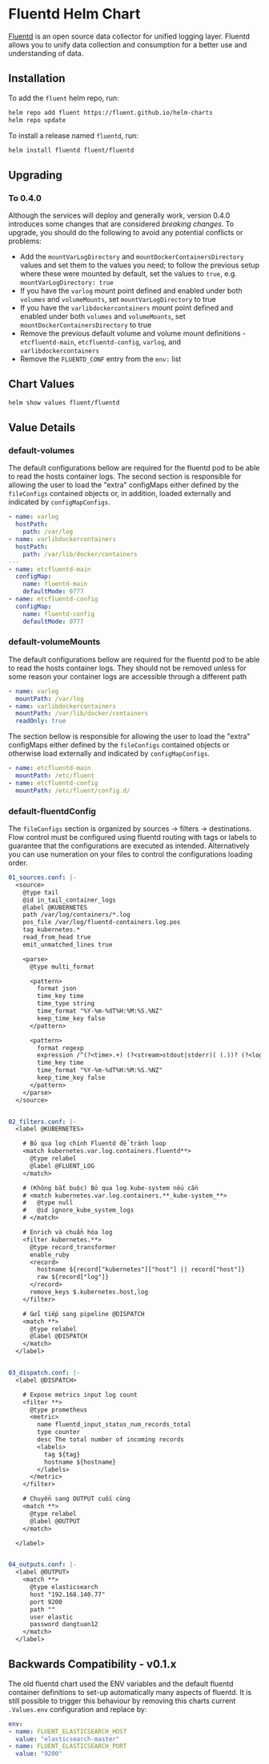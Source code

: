 # Fluentd Helm Chart

[Fluentd](https://www.fluentd.org/) is an open source data collector for unified logging layer. Fluentd allows you to unify data collection and consumption for a better use and understanding of data.

## Installation

To add the `fluent` helm repo, run:

```sh
helm repo add fluent https://fluent.github.io/helm-charts
helm repo update
```

To install a release named `fluentd`, run:

```sh
helm install fluentd fluent/fluentd
```
## Upgrading

### To 0.4.0

Although the services will deploy and generally work, version 0.4.0 introduces some changes that are considered _breaking changes_. To upgrade, you should do the following to avoid any potential conflicts or problems:

- Add the `mountVarLogDirectory` and `mountDockerContainersDirectory` values and set them to the values you need; to follow the previous setup where these were mounted by default, set the values to `true`, e.g. `mountVarLogDirectory: true`
- If you have the `varlog` mount point defined and enabled under both `volumes` and `volumeMounts`, set `mountVarLogDirectory` to true
- If you have the `varlibdockercontainers` mount point defined and enabled under both `volumes` and `volumeMounts`, set `mountDockerContainersDirectory` to true
- Remove the previous default volume and volume mount definitions - `etcfluentd-main`, `etcfluentd-config`, `varlog`, and `varlibdockercontainers`
- Remove the `FLUENTD_CONF` entry from the `env:` list

## Chart Values

```sh
helm show values fluent/fluentd
```

## Value Details

### default-volumes

The default configurations bellow are required for the fluentd pod to be able to read the hosts container logs. The second section is responsible for  allowing the user to load the "extra" configMaps either defined by the `fileConfigs` contained objects or, in addition, loaded externally and indicated by `configMapConfigs`.

```yaml
- name: varlog
  hostPath:
    path: /var/log
- name: varlibdockercontainers
  hostPath:
    path: /var/lib/docker/containers
---
- name: etcfluentd-main
  configMap:
    name: fluentd-main
    defaultMode: 0777
- name: etcfluentd-config
  configMap:
    name: fluentd-config
    defaultMode: 0777
```

### default-volumeMounts

The default configurations bellow are required for the fluentd pod to be able to read the hosts container logs. They should not be removed unless for some reason your container logs are accessible through a different path

```yaml
- name: varlog
  mountPath: /var/log
- name: varlibdockercontainers
  mountPath: /var/lib/docker/containers
  readOnly: true
```

The section bellow is responsible for allowing the user to load the "extra" configMaps either defined by the `fileConfigs` contained objects or otherwise load externally and indicated by `configMapConfigs`.

```yaml
- name: etcfluentd-main
  mountPath: /etc/fluent
- name: etcfluentd-config
  mountPath: /etc/fluent/config.d/
  ```

### default-fluentdConfig

The `fileConfigs` section is organized by sources -> filters -> destinations. Flow control must be configured using fluentd routing with tags or labels to guarantee that the configurations are executed as intended. Alternatively you can use numeration on your files to control the configurations loading order.

```yaml
01_sources.conf: |-
  <source>
    @type tail
    @id in_tail_container_logs
    @label @KUBERNETES
    path /var/log/containers/*.log
    pos_file /var/log/fluentd-containers.log.pos
    tag kubernetes.*
    read_from_head true
    emit_unmatched_lines true

    <parse>
      @type multi_format

      <pattern>
        format json
        time_key time
        time_type string
        time_format "%Y-%m-%dT%H:%M:%S.%NZ"
        keep_time_key false
      </pattern>

      <pattern>
        format regexp
        expression /^(?<time>.+) (?<stream>stdout|stderr)( (.))? (?<log>.*)$/
        time_key time
        time_format "%Y-%m-%dT%H:%M:%S.%NZ"
        keep_time_key false
      </pattern>
    </parse>
  </source>


02_filters.conf: |-
  <label @KUBERNETES>

    # Bỏ qua log chính Fluentd để tránh loop
    <match kubernetes.var.log.containers.fluentd**>
      @type relabel
      @label @FLUENT_LOG
    </match>

    # (Không bắt buộc) Bỏ qua log kube-system nếu cần
    # <match kubernetes.var.log.containers.**_kube-system_**>
    #   @type null
    #   @id ignore_kube_system_logs
    # </match>

    # Enrich và chuẩn hóa log
    <filter kubernetes.**>
      @type record_transformer
      enable_ruby
      <record>
        hostname ${record["kubernetes"]["host"] || record["host"]}
        raw ${record["log"]}
      </record>
      remove_keys $.kubernetes.host,log
    </filter>

    # Gửi tiếp sang pipeline @DISPATCH
    <match **>
      @type relabel
      @label @DISPATCH
    </match>
  </label>


03_dispatch.conf: |-
  <label @DISPATCH>

    # Expose metrics input log count
    <filter **>
      @type prometheus
      <metric>
        name fluentd_input_status_num_records_total
        type counter
        desc The total number of incoming records
        <labels>
          tag ${tag}
          hostname ${hostname}
        </labels>
      </metric>
    </filter>

    # Chuyển sang OUTPUT cuối cùng
    <match **>
      @type relabel
      @label @OUTPUT
    </match>

  </label>


04_outputs.conf: |-
  <label @OUTPUT>
    <match **>
      @type elasticsearch
      host "192.168.140.77"
      port 9200
      path ""
      user elastic
      password dangtuan12
    </match>
  </label>
```

## Backwards Compatibility - v0.1.x

The old fluentd chart used the ENV variables and the default fluentd container definitions to set-up automatically many aspects of fluentd. It is still possible to trigger this behaviour by removing this charts current `.Values.env` configuration and replace by:

```yaml
env:
- name: FLUENT_ELASTICSEARCH_HOST
  value: "elasticsearch-master"
- name: FLUENT_ELASTICSEARCH_PORT
  value: "9200"
```
